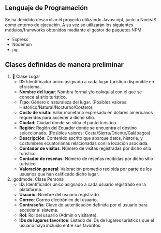 ## Lenguaje de Programación
Se ha decidido desarrollar el proyecto utilizando Javascript, junto a NodeJS como entorno de ejecución. A su vez se utilizarán los siguientes módulos/framworks obtenidos mediante el gestor de paquetes NPM:
* Express
* Nodemon
* pg

## Clases definidas de manera preliminar
1. :round_pushpin: Clase Lugar
    * **ID**: Identificador único asignado a cada lugar turístico disponible en el sistema.
    * **Nombre del lugar**: Nombra formal y/o coloquial con el que se conoce al sitio turístico.
    * **Tipo**: Género o naturaleza del lugar. (Posibles valores: Histórico/Natural/Nocturno/Costero).
    * **Costo de visita**: Valor monetario expresado en dólares americanos requeridos para acceder a dicho sitio.
    * **Ciudad**: Ciudad donde se sitúa el punto turístico.
    * **Región**: Región del Ecuador donde se encuentra el destino seleccionado. (Posibles valores: Costa/Sierra/Oriente/Galápagos).
    * **Descripción**: Contenido escrito que abarque datos, historia, y costumbres ecuatorianas relacionadas con la locación asociada.
    * **Contador de visitas**: Número de visitas registradas por dicho sitio turístico.
    * **Contador de reseñas**: Número de reseñas recibidas por dicho sitio turístico.
    * **Valoración general**: Valoración promedio recibida por parte de los usuarios que han calificado dicho lugar.
3. :godmode: Clase Persona
    * **ID**: Identificador único asignado a cada usuario registrado en la plataforma.
    * **Usuario**: Nombre del usuario registrado.
    * **Correo**: Correo electrónico del usuario.
    * **Contraseña**: Clave de autenticación definida por el usuario para acceder al sistema.
    * **Rol**: Rol del usuario (Admin o visitante).
    * **IDs de lugares favoritos**: Listado de IDs de lugares turísticos que el usuario haya incluído entre sus favoritos.

